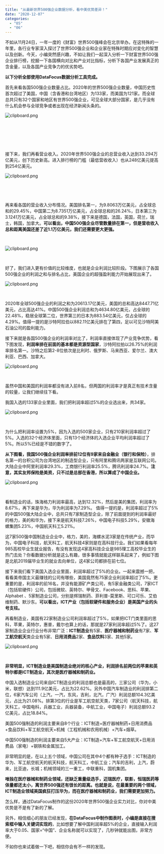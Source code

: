 ```yaml
---
title: "从最新世界500强企业数据分析，看中美优势差异！"
date: "2020-12-07"
categories: 
  - "05"
  - "06"
---
```


不如从11月24日，一年一度的《财富》世界500强峰会在北京举办。在这特殊的一年里，各行业专家深入探讨了世界500强企业和企业家在特殊时期应对变化的智慧以及创新。今天，小编突然感兴趣，不如让我们一起深入分析一下财富世界500强企业排行榜，挖掘一下各国横向对比和产业对比指标，分析下各国产业发展真正的含金量，以及各国产业竞争力的优劣势吧。

**以下分析全部使用DataFocus数据分析工具完成。**

首先来看各国500强企业数量占比。2020年的世界500强企业数量，中国历史性首次超过了美国，中国（含香港和台湾地区）为133家，而美国为121家。而全球总共只有32个国家和地区有世界500强企业，可见全球大部分国家，是几乎没有什么机会参与全球竞争或者出现在经济新闻头条的。

![clipboard.png](images/clipboard-png-7.png)

 

 

 

接下来，我们再看营业收入。2020年世界500强企业的总营业收入达到33.294万亿美元，创下历史新高。进入排行榜的门槛（最低营收收入）也从248亿美元提高到254亿美元。

![clipboard.png](images/clipboard-png-8.png)

 

 

再来看各国的营业收入分布情况。美国排名第一，为9.8063万亿美元，占全球总和的29.45%，中国第二为8.7351万亿美元，占全球总和的26.24%，日本第三为3.1241万亿美元，占全球总和的9.38%，接下来是德国，法国，英国，荷兰，瑞士，韩国，加拿大。**可以看出，中国500强企业尽管数量排在第一，但是营收收入总和距离美国还差了近1.1万亿美元，我们还需要更大更强。**

 

![clipboard.png](images/clipboard-png-9.png)

 

好了，我们进入更有价值的比较维度，也就是企业利润比较阶段。下图展示了各国500强企业的利润之和与排名占比，美国企业的超强盈利能力开始展现出来了。

![clipboard.png](images/clipboard-png-10.png)

 

2020年全球500强企业的利润之和为20613.17亿美元，美国的总和高达8447.71亿美元，占比高达41%。中国500强企业利润总和为4634.80亿美元，占全球的22.48%，稳居全球第二位，世界第三的日本为883.54亿美元，仅占全球的4.29%。值得一提的是沙特阿拉伯以882.11亿美元排在了第四，足以可见沙特阿美石油公司的盈利能力。

接下来就是各国500强企业的利润率对比了，利润率直接体现了产业竞争优势，看下图发现，**利润率排在前面的基本都是资源型国家**，沙特阿拉拍以26.75%的利润率排名第一。沙特之后第2-8位依次是比利时、俄罗斯、马来西亚、爱尔兰、澳大利亚、巴西、加拿大。

![clipboard.png](images/clipboard-png-11.png)

 

虽然中国和美国的利润率都没有进入前8名，但两国的利润率才是真正有技术含量的较量，让我们继续往下看。

我国入选的133家企业里面，我们把利润率超过5%的企业选出来，共34家。

![clipboard.png](images/clipboard-png-12.png)

 

为什么把利润率设置为5%，因为入选的500家企业，只有210家利润率超过了5%。入选的32个经济体里面，只有13个经济体的入选企业平均利润率超过了5%。所以5%已经是不错的数字了。

**从下图看，我国500强企业利润率排前12位有9家来自金融业（银行和保险）**，排名第一的台积公司为台湾地区的制造型企业，只有阿里和腾讯两家是互联网公司。大陆企业中阿里利润率29.3%，工商银行利润率25.5%，腾讯利润率24.7%。**注意，其实友邦保险是美资，只不过是总部在香港，所以算成了中国企业。**

![clipboard.png](images/clipboard-png-13.png)

 

看制造业的话，珠海格力利润率最高，达到12.32%，然后是美的集团，利润率为8.67%，再下来是华为，华为利润率为7.29%。 值得一提的是，利润率超过了5%的中国500强大陆企业中，总共只有7家制造型企业，除了前面提到的利润率最好的格力，美的和华为，接下来是航天科技7.26%，中国电子科技5.29%，安徽海螺集团5.23%，中国航天科工5.21%。

这7家500强中国制造业企业中，格力，美的，海螺水泥3家是在传统产业，而华为，中国电子科技，航天科工，航天科技4家则是在高科技行业。我们如果看每年985高校毕业生就业报告，有没有发现这4家高科技企业是985理工高校毕业生的热门去处？你看数据分析就是这么有趣，很多事情就能这样联系起来了，例如下图是北航2019届毕业生的就业去向单位，这4家公司都排在前七位。

接下来我们看下美国入选企业里面，利润率超过了5%的企业。一起来震撼一把，看看美帝国主义最赚钱的公司有哪些，美国竟然有75家企业利润率超过了5%。更重要的是，利润率的前16名，并没有能源矿产类公司，有5家金融类公司，7家ICT（包括软硬件）公司，包括微软、英特尔、甲骨文、Facebook、思科、苹果、Alphabet 、5家制造业公司，分别是辉瑞制药、菲利普-莫里斯、可口可乐、艾伯维制药、默沙东。**可以看出，ICT产业（包括软硬件和服务企业）是美国产业的头号支柱。**

再看制造业，美国有22家制造业公司利润率超过了5%，如果把ICT门类里面的思科，苹果，英特尔，惠普，戴尔也算上的话，那就是27家利润率超过5%了。这27家制造业企业行业分布非常广泛：**ICT制造业**有5家、**医疗器械和制药业**有7家、**军工航空航天**类企业有5家、**日用消费品**2家、**食品饮料**3家、其他5家。

![clipboard.png](images/clipboard-png-14.png)

 

**非常明显，ICT制造业是美国制造业绝对的核心产业，利润排名前两位的苹果和英特尔都是ICT制造业，其次是医疗器械和制药业。**

中国入选制造业公司来自ICT制造业的利润总额也是最高的，三家公司（华为，小米，联想）达到111.9亿美元，占比为22.62%。另外中国汽车制造业的利润排第二位，6家汽车公司（上汽，一汽，东风，吉利，北汽，广汽）利润总额104.3亿美元，占比为21.08%。排第3位的行业是军工航空航天类，7家公司（航天科技，航天科工，中国电科，兵器工业，兵器装备，中航工业，中国电子）利润总额93.2亿美元，占比18.84%。

美国500强制造的利润主要来自8个行业：ICT制造+医疗器械制药+日用消费品+食品饮料+军工航空航天+机械（工程机械和农用机械）+汽车+烟草。

中国500强制造的利润主要来自5大产业：ICT制造+汽车+军工航空航天+日用消费品（家电）+钢铁和金属加工。

非常明显的是，在以上五个领域，中国公司在其中4个都有种子选手：ICT制造的华为、军工航空航天的航天科技，航天科工，中航工业；汽车的吉利，上汽，蔚来，比亚迪，长城；机械领域的三一重工，中联重科，国机集团。

**唯独在医疗器械和制药业领域，还缺乏重量级选手，迈瑞医疗，联影，恒瑞医药等体量都还太小，离世界500强还有很长的距离。也就是说，在最重要的两个领域，ICT制造业领域美国疯狂打压华为，而在医疗器械和制药业，我们需要更加努力。**

怎么样，通过DataFocus制作的这份2020年世界500强企业实力对比，你对中美优势是不是有了新的了解。

另外，相信细心的朋友已经发现，**在DataFocus中制作图表时，小编是直接在搜索框中输入关键词实现的**，比如想要了解中国利润率超5%的企业，直接输入利润率大于0.05、国家=“中国”、企业名称就可以实现了，几秒钟就能出图，非常方便。

不如你也来试着做一下吧，相信你会有不一样的发现。
